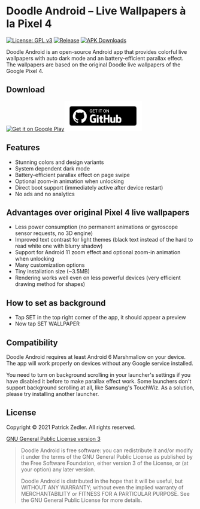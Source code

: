 # Doodle Android – Live Wallpapers à la Pixel 4

[![License: GPL v3](https://img.shields.io/badge/License-GPLv3-blue.svg)](https://www.gnu.org/licenses/gpl-3.0)  [![Release](https://img.shields.io/github/v/release/patzly/doodle-android?label=Release&logo=github)](https://github.com/patzly/doodle-android/releases)  [![APK Downloads](https://img.shields.io/github/downloads/patzly/doodle-android/total.svg?label=APK%20Downloads&logo=github)](https://github.com/patzly/doodle-android/releases)

Doodle Android is an open-source Android app that provides colorful live wallpapers with auto dark mode and an battery-efficient parallax effect.  
The wallpapers are based on the original Doodle live wallpapers of the Google Pixel 4.

## Download

<a href='https://play.google.com/store/apps/details?id=xyz.zedler.patrick.doodle'><img alt='Get it on Google Play' height="80" src='https://play.google.com/intl/en_us/badges/static/images/badges/en_badge_web_generic.png'/></a><a href='https://github.com/patzly/doodle-android/releases'><img alt='Get it on GitHub' height="80" src='assets/badge_github.png'/></a>

## Features

* Stunning colors and design variants
* System dependent dark mode
* Battery-efficient parallax effect on page swipe
* Optional zoom-in animation when unlocking
* Direct boot support (immediately active after device restart)
* No ads and no analytics

## Advantages over original Pixel 4 live wallpapers

* Less power consumption (no permanent animations or gyroscope sensor requests, no 3D engine)
* Improved text contrast for light themes (black text instead of the hard to read white one with blurry shadow)
* Support for Android 11 zoom effect and optional zoom-in animation when unlocking
* Many customization options
* Tiny installation size (~3.5MB)
* Rendering works well even on less powerful devices (very efficient drawing method for shapes)

## How to set as background
* Tap SET in the top right corner of the app, it should appear a preview
* Now tap SET WALLPAPER

## Compatibility

Doodle Android requires at least Android 6 Marshmallow on your device. The app will work properly on devices without any Google service installed.

You need to turn on background scrolling in your launcher's settings if you have disabled it before to make parallax effect work.
Some launchers don't support background scrolling at all, like Samsung's TouchWiz. As a solution, please try installing another launcher.

## License

Copyright &copy; 2021 Patrick Zedler. All rights reserved.

[GNU General Public License version 3](https://www.gnu.org/licenses/gpl.txt)

> Doodle Android is free software: you can redistribute it and/or modify it under the terms of the GNU General Public License as published by the Free Software Foundation, either version 3 of the License, or (at your option) any later version.
>
> Doodle Android is distributed in the hope that it will be useful, but WITHOUT ANY WARRANTY; without even the implied warranty of MERCHANTABILITY or FITNESS FOR A PARTICULAR PURPOSE. See the GNU General Public License for more details.
